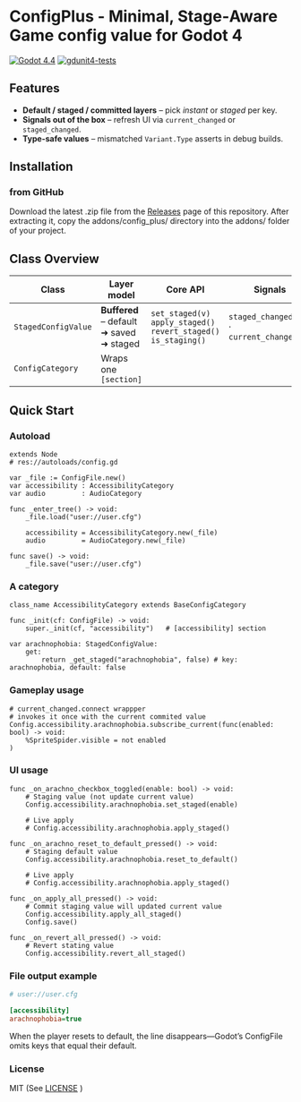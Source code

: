 # ConfigPlus - Minimal, Stage‑Aware Game config value for Godot 4
[![Godot 4.4](https://img.shields.io/badge/Godot-4.4-478cbf?logo=godot-engine&logoColor=white)](https://godotengine.org)
[![gdunit4-tests](https://github.com/minami110/godot-config-plus/actions/workflows/gdunit4-tests.yml/badge.svg)](https://github.com/minami110/godot-config-plus/actions/workflows/gdunit4-tests.yml)

## Features
* **Default / staged / committed layers** – pick *instant* or *staged* per key.
* **Signals out of the box** – refresh UI via `current_changed` or `staged_changed`.
* **Type‑safe values** – mismatched `Variant.Type` asserts in debug builds.


## Installation

### from GitHub
Download the latest .zip file from the [Releases](https://github.com/minami110/godot-config-plus/releases) page of this repository.
After extracting it, copy the addons/config_plus/ directory into the addons/ folder of your project.



## Class Overview

| Class | Layer model | Core API | Signals |
|-------|-------------|----------|---------|
| `StagedConfigValue` | **Buffered** – default ➜ saved ➜ staged | `set_staged(v)`  `apply_staged()`  `revert_staged()`  `is_staging()` | `staged_changed(v)` · `current_changed(v)` |
| `ConfigCategory` | Wraps one `[section]` | | |



## Quick Start

### Autoload

```gdscript
extends Node
# res://autoloads/config.gd

var _file := ConfigFile.new()
var accessibility : AccessibilityCategory
var audio         : AudioCategory

func _enter_tree() -> void:
    _file.load("user://user.cfg")

    accessibility = AccessibilityCategory.new(_file)
    audio         = AudioCategory.new(_file)

func save() -> void:
    _file.save("user://user.cfg")
```

### A category
```gdscript
class_name AccessibilityCategory extends BaseConfigCategory

func _init(cf: ConfigFile) -> void:
    super._init(cf, "accessibility")   # [accessibility] section

var arachnophobia: StagedConfigValue:
    get:
        return _get_staged("arachnophobia", false) # key: arachnophobia, default: false
```

### Gameplay usage
```gdscript
# current_changed.connect wrappper
# invokes it once with the current commited value
Config.accessibility.arachnophobia.subscribe_current(func(enabled: bool) -> void:
    %SpriteSpider.visible = not enabled
)
```

### UI usage
```gdscript
func _on_arachno_checkbox_toggled(enable: bool) -> void:
    # Staging value (not update current value)
    Config.accessibility.arachnophobia.set_staged(enable)

    # Live apply
    # Config.accessibility.arachnophobia.apply_staged()

func _on_arachno_reset_to_default_pressed() -> void:
    # Staging default value
    Config.accessibility.arachnophobia.reset_to_default()

    # Live apply
    # Config.accessibility.arachnophobia.apply_staged()

func _on_apply_all_pressed() -> void:
    # Commit staging value will updated current value
    Config.accessibility.apply_all_staged()
    Config.save()

func _on_revert_all_pressed() -> void:
    # Revert stating value
    Config.accessibility.revert_all_staged()
```

### File output example
```cfg
# user://user.cfg

[accessibility]
arachnophobia=true
```
When the player resets to default, the line disappears—Godot’s ConfigFile
omits keys that equal their default.

### License
MIT (See [LICENSE](https://github.com/minami110/godot-config-plus/blob/main/LICENSE) )
